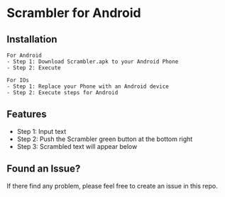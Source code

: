 # Scrambler for Android

## Installation

	For Android
	- Step 1: Download Scrambler.apk to your Android Phone
	- Step 2: Execute

	For IOs
	- Step 1: Replace your Phone with an Android device
	- Step 2: Execute steps for Android

## Features

- Step 1: Input text
- Step 2: Push the Scrambler green button at the bottom right
- Step 3: Scrambled text will appear below

## Found an Issue?

If there find any problem, please feel free to create an issue in this repo.